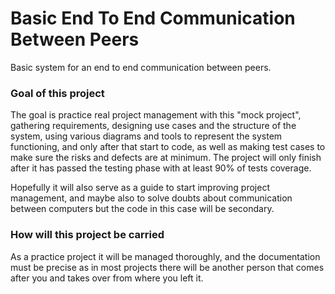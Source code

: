 # Basic End To End Communication Between Peers
Basic system for an end to end communication between peers.


### Goal of this project
The goal is practice real project management with this "mock project", gathering requirements, designing use cases and the structure of the system, using various diagrams and tools to represent the system functioning, and only after that start to code, as well as making test cases to make sure the risks and defects are at minimum. The project will only finish after it has passed the testing phase with at least 90% of tests coverage.  

Hopefully it will also serve as a guide to start improving project management, and maybe also to solve doubts about communication between computers but the code in this case will be secondary.


### How will this project be carried
As a practice project it will be managed thoroughly, and the documentation must be precise as in most projects there will be another person that comes after you and takes over from where you left it.
